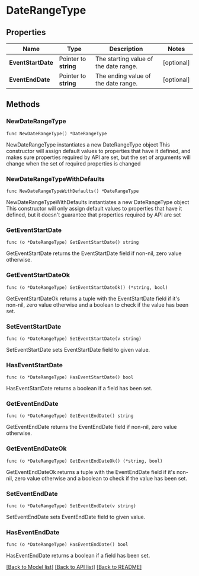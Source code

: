 # DateRangeType

## Properties

Name | Type | Description | Notes
------------ | ------------- | ------------- | -------------
**EventStartDate** | Pointer to **string** | The starting value of the date range. | [optional] 
**EventEndDate** | Pointer to **string** | The ending value of the date range. | [optional] 

## Methods

### NewDateRangeType

`func NewDateRangeType() *DateRangeType`

NewDateRangeType instantiates a new DateRangeType object
This constructor will assign default values to properties that have it defined,
and makes sure properties required by API are set, but the set of arguments
will change when the set of required properties is changed

### NewDateRangeTypeWithDefaults

`func NewDateRangeTypeWithDefaults() *DateRangeType`

NewDateRangeTypeWithDefaults instantiates a new DateRangeType object
This constructor will only assign default values to properties that have it defined,
but it doesn't guarantee that properties required by API are set

### GetEventStartDate

`func (o *DateRangeType) GetEventStartDate() string`

GetEventStartDate returns the EventStartDate field if non-nil, zero value otherwise.

### GetEventStartDateOk

`func (o *DateRangeType) GetEventStartDateOk() (*string, bool)`

GetEventStartDateOk returns a tuple with the EventStartDate field if it's non-nil, zero value otherwise
and a boolean to check if the value has been set.

### SetEventStartDate

`func (o *DateRangeType) SetEventStartDate(v string)`

SetEventStartDate sets EventStartDate field to given value.

### HasEventStartDate

`func (o *DateRangeType) HasEventStartDate() bool`

HasEventStartDate returns a boolean if a field has been set.

### GetEventEndDate

`func (o *DateRangeType) GetEventEndDate() string`

GetEventEndDate returns the EventEndDate field if non-nil, zero value otherwise.

### GetEventEndDateOk

`func (o *DateRangeType) GetEventEndDateOk() (*string, bool)`

GetEventEndDateOk returns a tuple with the EventEndDate field if it's non-nil, zero value otherwise
and a boolean to check if the value has been set.

### SetEventEndDate

`func (o *DateRangeType) SetEventEndDate(v string)`

SetEventEndDate sets EventEndDate field to given value.

### HasEventEndDate

`func (o *DateRangeType) HasEventEndDate() bool`

HasEventEndDate returns a boolean if a field has been set.


[[Back to Model list]](../README.md#documentation-for-models) [[Back to API list]](../README.md#documentation-for-api-endpoints) [[Back to README]](../README.md)


